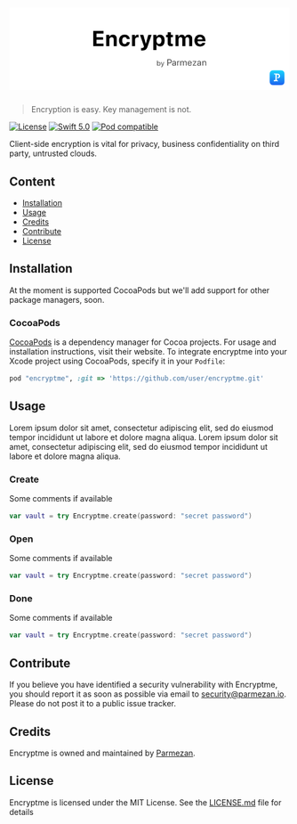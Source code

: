 <h1 align="center">
	<img src="https://raw.githubusercontent.com/greenpintab/encryptme/master/Artboard-2.png" alt="logo">
	<br>
</h1>

> Encryption is easy. Key management is not.

[![License](https://img.shields.io/badge/License-MIT-blue.svg)](https://github.com/greenpintab/encryptme/blob/master/LICENSE)
[![Swift 5.0](https://img.shields.io/badge/Swift-5.0-blue.svg?style=flat)](https://developer.apple.com/swift/)
[![Pod compatible](https://img.shields.io/badge/Pod-Compatible-blue.svg)](https://github.com/CocoaPods/CocoaPods)

Client-side encryption is vital for privacy, business confidentiality on third party, untrusted clouds.

## Content
- [Installation](#installation)
- [Usage](#usage)
- [Credits](#credits)
- [Contribute](#contribute)
- [License](#license)

## Installation
At the moment is supported CocoaPods but we'll add support for other package managers, soon.

### CocoaPods
[CocoaPods](https://cocoapods.org) is a dependency manager for Cocoa projects. For usage and installation instructions, visit their website. To integrate encryptme into your Xcode project using CocoaPods, specify it in your `Podfile`:

```ruby
pod "encryptme", :git => 'https://github.com/user/encryptme.git'
```

## Usage
Lorem ipsum dolor sit amet, consectetur adipiscing elit, sed do eiusmod tempor incididunt ut labore et dolore magna aliqua. Lorem ipsum dolor sit amet, consectetur adipiscing elit, sed do eiusmod tempor incididunt ut labore et dolore magna aliqua.
### Create
Some comments if available
```swift
var vault = try Encryptme.create(password: "secret password")
```
### Open
Some comments if available
```swift
var vault = try Encryptme.create(password: "secret password")
```
### Done
Some comments if available
```swift
var vault = try Encryptme.create(password: "secret password")
```

## Contribute
If you believe you have identified a security vulnerability with Encryptme, you should report it as soon as possible via email to security@parmezan.io. Please do not post it to a public issue tracker.

## Credits
Encryptme is owned and maintained by [Parmezan](http://parmezan.io).

## License
Encryptme is licensed under the MIT License. See the [LICENSE.md](https://github.com/greenpintab/encryptme/blob/master/LICENSE) file for details

